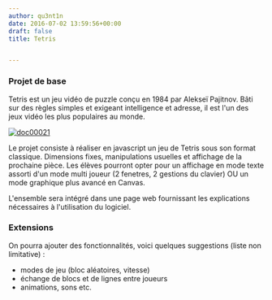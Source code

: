 ```yaml
---
author: qu3nt1n
date: 2016-07-02 13:59:56+00:00
draft: false
title: Tetris


---
```


### Projet de base





Tetris est un jeu vidéo de puzzle conçu en 1984 par Alekseï Pajitnov. Bâti sur des règles simples et exigeant intelligence et adresse, il est l'un des jeux vidéo les plus populaires au monde.




[![doc00021](/uploads/uploads/2016/07/doc00021.png)
](/uploads/uploads/2016/07/doc00021.png)




Le projet consiste à réaliser en javascript un jeu de Tetris sous son format classique. Dimensions fixes, manipulations usuelles et affichage de la prochaine pièce.
Les élèves pourront opter pour un affichage en mode texte assorti d'un mode multi joueur (2 fenetres, 2 gestions du clavier) OU un mode graphique plus avancé en Canvas.




L'ensemble sera intégré dans une page web fournissant les explications nécessaires à l'utilisation du logiciel.





### Extensions





On pourra ajouter des fonctionnalités, voici quelques suggestions (liste non limitative) :






* modes de jeu (bloc aléatoires, vitesse)
* échange de blocs et de lignes entre joueurs
* animations, sons etc.


